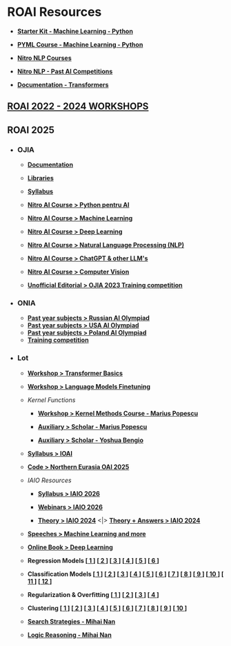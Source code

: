 # ROAI Resources

- **[Starter Kit - Machine Learning - Python](https://ml.cramschool.ro/starterKit.html)**

- **[PYML Course - Machine Learning - Python](https://www.pyml.ro/)**

- **[Nitro NLP Courses](https://www.youtube.com/@nitro_nlp)**

- **[Nitro NLP - Past AI Competitions](https://judge.nitro-ai.org/)**

- **[Documentation - Transformers ](https://huggingface.co/docs/transformers/index)**

## [ROAI 2022 - 2024 WORKSHOPS](https://gitlab.com/nitronlp/Workshops)

## ROAI 2025

- ### OJIA

    - **[Documentation](https://ojia-docs.olimpiada-ai.ro/)**

    - **[Libraries](https://olimpiada-ai.ro/Importuri.pdf)**

    - **[Syllabus](https://github.com/Olimpiada-AI/programa)**

    - **[Nitro AI Course > Python pentru AI](https://www.youtube.com/watch?v=hwM_xagrduc&list=PLByLNt67Fbic_NTZw0r_gKhhoM8z_UF2P&index=6)**

    - **[Nitro AI Course > Machine Learning](https://www.youtube.com/watch?v=EhJWKW4xd1k&list=PLByLNt67Fbic_NTZw0r_gKhhoM8z_UF2P&index=5)**
   
    - **[Nitro AI Course > Deep Learning](https://www.youtube.com/watch?v=7iNsruNPLrg&list=PLByLNt67Fbic_NTZw0r_gKhhoM8z_UF2P&index=4)**

    - **[Nitro AI Course > Natural Language Processing (NLP)](https://www.youtube.com/watch?v=6UqEn7z6iOY&list=PLByLNt67Fbic_NTZw0r_gKhhoM8z_UF2P&index=3)**

    - **[Nitro AI Course > ChatGPT & other LLM's](https://www.youtube.com/watch?v=tbBMJ_TYWhg&list=PLByLNt67Fbic_NTZw0r_gKhhoM8z_UF2P&index=2)**

    - **[Nitro AI Course > Computer Vision](https://www.youtube.com/watch?v=VoZEDHgHHwg&list=PLByLNt67Fbic_NTZw0r_gKhhoM8z_UF2P)**

    - **[Unofficial Editorial > OJIA 2023 Training competition](https://www.youtube.com/watch?v=Estbp0bQtOE)**

- ### ONIA

    - **[Past year subjects > Russian AI Olympiad](https://www.kaggle.com/competitions/neoai-2025)**
    - **[Past year subjects > USA AI Olympiad](https://forum.beaver-edge.ai/)**
    - **[Past year subjects > Poland AI Olympiad](https://github.com/OlimpiadaAI/II-OlimpiadaAI)**
    - **[Training competition](https://judge.nitro-ai.org/cram-school/cram-school-preonia-2025/problems/1/task)**

- ### Lot

    - **[Workshop > Transformer Basics](https://github.com/danadascalescu00/ioai-transformer-workshop)**

    - **[Workshop > Language Models Finetuning](https://colab.research.google.com/drive/1n3iTGoZkguVcqYU_nc444QkwQp1D3lc6#scrollTo=uIn0XmFHdMfx)**

    - *Kernel Functions*

        - **[Workshop > Kernel Methods Course - Marius Popescu](./Learning/Kernel%20Methods.pdf)**

        - **[Auxiliary > Scholar - Marius Popescu](https://scholar.google.com/citations?hl=en&user=UPWSjkAAAAAJ)**

        - **[Auxiliary > Scholar - Yoshua Bengio](https://scholar.google.com/citations?hl=en&user=kukA0LcAAAAJ)**

    - **[Syllabus > IOAI](https://ioai-official.org/syllabus-2025/)**

    - **[Code > Northern Eurasia OAI 2025](https://www.kaggle.com/competitions/neoai-2025)**

    - *IAIO Resources*
        - **[Syllabus > IAIO 2026](https://www.iaio-official.org/competition2026/)**

        - **[Webinars > IAIO 2026](https://www.iaio-official.org/webinars/)**

        - **[Theory > IAIO 2024](https://drive.google.com/file/d/1V4Dqf1yfFeZtBEKUSuRriR4-zahYcqbX/view)** <|> **[Theory + Answers > IAIO 2024](https://drive.google.com/file/d/1QC0hv3UraM6NEZFVY6Mv0m6TnnvIYbEc/view)**

    - **[Speeches > Machine Learning and more](https://www.youtube.com/@eemlcommunity3531/playlists)**

    - **[Online Book > Deep Learning](https://www.deeplearningbook.org/)**

    - **Regression Models 
    [[ 1 ](https://web.stanford.edu/class/cme250/files/cme250_lecture2.pdf)] 
    [[ 2 ](https://halweb.uc3m.es/esp/personal/personas/aarribas/esp/docs/estII/tema4_eng.pdf)]
    [[ 3 ](https://02323.compute.dtu.dk/enotes/solutions-chapter5.pdf)]
    [[ 4 ](https://www.youtube.com/watch?v=fusSss43jD8&list=PL2qEL_7r0QITYMa5FcJMB8Pw0sEggqO-M)]
    [[ 5 ](https://www.youtube.com/watch?v=T5AoqxQFkzY)]
    [[ 6 ](https://www.youtube.com/watch?v=aq8VU5KLmkY&list=PLTNMv857s9WUI1Nz4SssXDKAELESXz-bi&index=1)]**

    - **Classification Models
    [[ 1 ](https://w3.cs.jmu.edu/spragunr/CS444/activities/trees_bagging/decision_trees.pdf)]
    [[ 2 ](https://www.cs.toronto.edu/~axgao/cs486686_f21/lecture_notes/Lecture_07_on_Decision_Trees.pdf)]
    [[ 3 ](https://user.phil-fak.uni-duesseldorf.de/~kallmeyer/MachineLearning/homework-naive-bayes.pdf)]
    [[ 4 ](https://web.stanford.edu/~jurafsky/slp3/4.pdf)]
    [[ 5 ](https://web.stanford.edu/~jurafsky/slp3/slides/7_NB.pdf)]
    [[ 6 ](https://cse.iitkgp.ac.in/~pabitra/course/ml/bayesclassifier_pp.pdf)]
    [[ 7 ](https://www.dbs.ifi.lmu.de/Lehre/KDD/WS1819/tutorials/solution_10.pdf)]
    [[ 8 ](https://web.stanford.edu/class/cme250/files/cme250_lecture5.pdf)]
    [[ 9 ](https://www.uio.no/studier/emner/matnat/ifi/IN5520/h22/materials/exercises-solutions/08-svm-exercise-solution.pdf)]
    [[ 10 ](https://www.dbs.ifi.lmu.de/Lehre/KDD/WS1920/tutorials/loesung04_kdd_1920.pdf)]
    [[ 11 ](https://www.youtube.com/watch?v=nt63k3bfXS0&list=PLoROMvodv4rMiGQp3WXShtMGgzqpfVfbU&index=5)]
    [[ 12 ](https://www.youtube.com/watch?v=lDwow4aOrtg&list=PLoROMvodv4rMiGQp3WXShtMGgzqpfVfbU&index=6)]**

    - **Regularization & Overfitting
    [[ 1 ](https://www.cs.mcgill.ca/~dprecup/courses/ML/Lectures/ml-lecture02.pdf)]
    [[ 2 ](https://courses.cs.washington.edu/courses/cse446/22wi/schedule/week3L7_live.pdf)]
    [[ 3 ](https://www.cs.rpi.edu/~magdon/courses/LFD-Slides/SlidesLect12.pdf)]
    [[ 4 ](https://courses.cs.washington.edu/courses/cse446/19sp/sections/05/section05-solutions.pdf)]**

    - **Clustering
    [[ 1 ](https://web.stanford.edu/class/cs345a/slides/12-clustering.pdf)]
    [[ 2 ](https://web.stanford.edu/class/cs102/lectureslides/ClusteringSlides.pdf)]
    [[ 3 ](https://web.stanford.edu/class/cme250/files/cme250_lecture7.pdf)]
    [[ 4 ](https://webdocs.cs.ualberta.ca/~zaiane/courses/cmput695/F07/exercises/Exercises695Clus-solution.pdf)]
    [[ 5 ](https://www.ismll.uni-hildesheim.de/lehre/ml-22w/exercises/tutorial11.pdf)]
    [[ 6 ](https://www.inf.unibz.it/~zini/ML/slides/ml_2012_lab_08_solutions.pdf)]
    [[ 7 ](https://www.imada.sdu.dk/u/rolf/Edu/DM534/E18/eksaminatorierUge43-solutions.pdf)]
    [[ 8 ](https://didawiki.cli.di.unipi.it/lib/exe/fetch.php/dm/exercises-clustering.pdf)]
    [[ 9 ](https://davidrosenberg.github.io/mlcourse/Archive/2017/Lectures/13.lab.mixture-models.pdf)]
    [[ 10 ](https://www.youtube.com/watch?v=BaZWcSq3IuI)]**
 
    - **[Search Strategies - Mihai Nan](https://drive.google.com/file/d/1Tw1_2BWr4ec8ROgAifeix2kjcKCQh9iV/view?usp=sharing)**
    - **[Logic Reasoning - Mihai Nan](https://drive.google.com/file/d/1kgtLR2ZcweXf1SLpeEijlejuTrcIqY3u/view?usp=sharing)**
